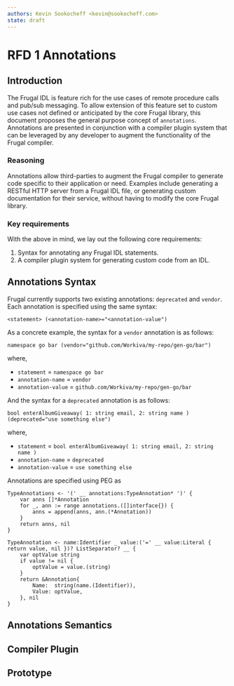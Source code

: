 ```yaml
---
authors: Kevin Sookocheff <kevin@sookocheff.com>
state: draft
---
```


# RFD 1 Annotations

## Introduction

The Frugal IDL is feature rich for the use cases of remote procedure calls
and pub/sub messaging. To allow extension of this feature set to custom
use cases not defined or anticipated by the core Frugal library, this
document proposes the general purpose concept of `annotations`.
Annotations are presented in conjunction with a compiler plugin system
that can be leveraged by any developer to augment the functionality of the
Frugal compiler.

### Reasoning

Annotations allow third-parties to augment the Frugal compiler to generate
code specific to their application or need. Examples include generating
a RESTful HTTP server from a Frugal IDL file, or generating custom
documentation for their service, without having to modify the core Frugal
library.

### Key requirements

With the above in mind, we lay out the following core requirements:

1. Syntax for annotating any Frugal IDL statements.
2. A compiler plugin system for generating custom code from an IDL.

## Annotations Syntax

Frugal currently supports two existing annotations: `deprecated` and
`vendor`. Each annotation is specified using the same syntax:

```
<statement> (<annotation-name>="<annotation-value")
```

As a concrete example, the syntax for a `vendor` annotation is as follows:

```
namespace go bar (vendor="github.com/Workiva/my-repo/gen-go/bar")
```

where,

* `statement` = `namespace go bar`
* `annotation-name` = `vendor`
* `annotation-value` = `github.com/Workiva/my-repo/gen-go/bar`

And the syntax for a `deprecated` annotation is as follows:

```
bool enterAlbumGiveaway( 1: string email, 2: string name ) (deprecated="use something else")
```

where,

* `statement` = `bool enterAlbumGiveaway( 1: string email, 2: string name )`
* `annotation-name` = `deprecated`
* `annotation-value` = `use something else`

Annotations are specified using PEG as

```
TypeAnnotations <- '(' __ annotations:TypeAnnotation* ')' {
    var anns []*Annotation
    for _, ann := range annotations.([]interface{}) {
        anns = append(anns, ann.(*Annotation))
    }
    return anns, nil
}

TypeAnnotation <- name:Identifier _ value:('=' __ value:Literal { return value, nil })? ListSeparator? __ {
    var optValue string
    if value != nil {
        optValue = value.(string)
    }
    return &Annotation{
        Name:  string(name.(Identifier)),
        Value: optValue,
    }, nil
}
```


## Annotations Semantics

## Compiler Plugin

## Prototype


